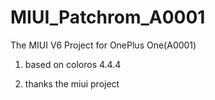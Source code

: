 MIUI_Patchrom_A0001
====================

The MIUI V6 Project for OnePlus One(A0001)

1. based on coloros 4.4.4

2. thanks the miui project
